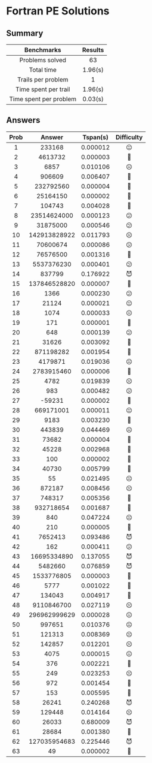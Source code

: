 # Fortran PE Solutions

## Summary

|Benchmarks|Results|
|:----:|:----:|
|Problems solved|  63|
|Total time|     1.96(s)|
|Trails per problem|   1|
|Time spent per trail|     1.96(s)|
|Time spent per problem|     0.03(s)|

## Answers

|Prob|Answer|Tspan(s)|Difficulty|
|:----:|:----:|:----:|:----:|
|     1|              233168|  0.000012|:neutral_face:           |
|     2|             4613732|  0.000003|:slightly_smiling_face:  |
|     3|                6857|  0.010106|:frowning_face:          |
|     4|              906609|  0.006407|:slightly_frowning_face: |
|     5|           232792560|  0.000004|:slightly_smiling_face:  |
|     6|            25164150|  0.000002|:slightly_smiling_face:  |
|     7|              104743|  0.004028|:slightly_frowning_face: |
|     8|         23514624000|  0.000123|:confused:               |
|     9|            31875000|  0.000546|:confused:               |
|    10|        142913828922|  0.011793|:frowning_face:          |
|    11|            70600674|  0.000086|:confused:               |
|    12|            76576500|  0.001316|:slightly_frowning_face: |
|    13|          5537376230|  0.000401|:confused:               |
|    14|              837799|  0.176922|:smiling_imp:            |
|    15|        137846528820|  0.000007|:slightly_smiling_face:  |
|    16|                1366|  0.000230|:confused:               |
|    17|               21124|  0.000021|:neutral_face:           |
|    18|                1074|  0.000033|:neutral_face:           |
|    19|                 171|  0.000001|:slightly_smiling_face:  |
|    20|                 648|  0.000139|:confused:               |
|    21|               31626|  0.003092|:slightly_frowning_face: |
|    22|           871198282|  0.001954|:slightly_frowning_face: |
|    23|             4179871|  0.019036|:frowning_face:          |
|    24|          2783915460|  0.000006|:slightly_smiling_face:  |
|    25|                4782|  0.019839|:frowning_face:          |
|    26|                 983|  0.000482|:confused:               |
|    27|              -59231|  0.000002|:slightly_smiling_face:  |
|    28|           669171001|  0.000011|:neutral_face:           |
|    29|                9183|  0.003230|:slightly_frowning_face: |
|    30|              443839|  0.044469|:frowning_face:          |
|    31|               73682|  0.000004|:slightly_smiling_face:  |
|    32|               45228|  0.002968|:slightly_frowning_face: |
|    33|                 100|  0.000002|:slightly_smiling_face:  |
|    34|               40730|  0.005799|:slightly_frowning_face: |
|    35|                  55|  0.021495|:frowning_face:          |
|    36|              872187|  0.008456|:frowning_face:          |
|    37|              748317|  0.005356|:slightly_frowning_face: |
|    38|           932718654|  0.001687|:slightly_frowning_face: |
|    39|                 840|  0.047224|:frowning_face:          |
|    40|                 210|  0.000005|:slightly_smiling_face:  |
|    41|             7652413|  0.093486|:smiling_imp:            |
|    42|                 162|  0.000411|:confused:               |
|    43|         16695334890|  0.137055|:smiling_imp:            |
|    44|             5482660|  0.076859|:smiling_imp:            |
|    45|          1533776805|  0.000003|:slightly_smiling_face:  |
|    46|                5777|  0.001022|:slightly_frowning_face: |
|    47|              134043|  0.004917|:slightly_frowning_face: |
|    48|          9110846700|  0.027119|:frowning_face:          |
|    49|        296962999629|  0.000028|:neutral_face:           |
|    50|              997651|  0.010376|:frowning_face:          |
|    51|              121313|  0.008369|:frowning_face:          |
|    52|              142857|  0.012201|:frowning_face:          |
|    53|                4075|  0.000015|:neutral_face:           |
|    54|                 376|  0.002221|:slightly_frowning_face: |
|    55|                 249|  0.023253|:frowning_face:          |
|    56|                 972|  0.001454|:slightly_frowning_face: |
|    57|                 153|  0.005595|:slightly_frowning_face: |
|    58|               26241|  0.240268|:smiling_imp:            |
|    59|              129448|  0.014164|:frowning_face:          |
|    60|               26033|  0.680009|:smiling_imp:            |
|    61|               28684|  0.001380|:slightly_frowning_face: |
|    62|        127035954683|  0.225446|:smiling_imp:            |
|    63|                  49|  0.000002|:slightly_smiling_face:  |
